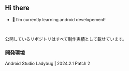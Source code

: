 ## Hi there

- 🌱 I’m currently learning android developement!
<br>

公開しているリポジトリはすべて制作実績として載せています。

### 開発環境
Android Studio Ladybug | 2024.2.1 Patch 2
